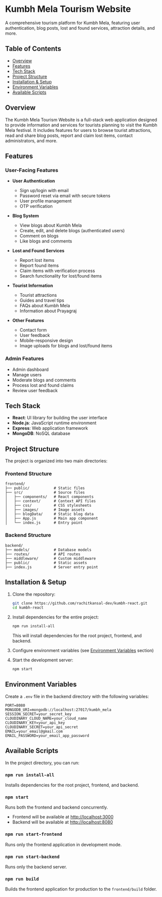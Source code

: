# Kumbh Mela Tourism Website

A comprehensive tourism platform for Kumbh Mela, featuring user authentication, blog posts, lost and found services, attraction details, and more.

## Table of Contents

- [Overview](#overview)
- [Features](#features)
- [Tech Stack](#tech-stack)
- [Project Structure](#project-structure)
- [Installation & Setup](#installation--setup)
- [Environment Variables](#environment-variables)
- [Available Scripts](#available-scripts)

## Overview

The Kumbh Mela Tourism Website is a full-stack web application designed to provide information and services for tourists planning to visit the Kumbh Mela festival. It includes features for users to browse tourist attractions, read and share blog posts, report and claim lost items, contact administrators, and more.

## Features

### User-Facing Features

- **User Authentication**
  - Sign up/login with email
  - Password reset via email with secure tokens
  - User profile management
  - OTP verification

- **Blog System**
  - View blogs about Kumbh Mela
  - Create, edit, and delete blogs (authenticated users)
  - Comment on blogs
  - Like blogs and comments

- **Lost and Found Services**
  - Report lost items
  - Report found items
  - Claim items with verification process
  - Search functionality for lost/found items

- **Tourist Information**
  - Tourist attractions
  - Guides and travel tips
  - FAQs about Kumbh Mela
  - Information about Prayagraj

- **Other Features**
  - Contact form
  - User feedback
  - Mobile-responsive design
  - Image uploads for blogs and lost/found items

### Admin Features

- Admin dashboard
- Manage users
- Moderate blogs and comments
- Process lost and found claims
- Review user feedback

## Tech Stack

- **React**: UI library for building the user interface
- **Node.js**: JavaScript runtime environment
- **Express**: Web application framework
- **MongoDB**: NoSQL database

## Project Structure

The project is organized into two main directories:

### Frontend Structure

```
frontend/
├── public/           # Static files
├── src/              # Source files
│   ├── components/   # React components
│   ├── context/      # Context API files
│   ├── css/          # CSS stylesheets
│   ├── images/       # Image assets
│   ├── blogData/     # Static blog data
│   ├── App.js        # Main app component
│   └── index.js      # Entry point
```

### Backend Structure

```
backend/
├── models/           # Database models
├── routes/           # API routes
├── middleware/       # Custom middleware
├── public/           # Static assets
├── index.js          # Server entry point
```

## Installation & Setup

1. Clone the repository:
   ```bash
   git clone https://github.com/rachitkansal-dev/kumbh-react.git
   cd kumbh-react
   ```

2. Install dependencies for the entire project:
   ```bash
   npm run install-all
   ```

   This will install dependencies for the root project, frontend, and backend.

3. Configure environment variables (see [Environment Variables](#environment-variables) section)

4. Start the development server:
   ```bash
   npm start
   ```

## Environment Variables

Create a `.env` file in the backend directory with the following variables:

```
PORT=8080
MONGODB_URI=mongodb://localhost:27017/kumbh_mela
SESSION_SECRET=your_secret_key
CLOUDINARY_CLOUD_NAME=your_cloud_name
CLOUDINARY_KEY=your_api_key
CLOUDINARY_SECRET=your_api_secret
EMAIL=your_email@gmail.com
EMAIL_PASSWORD=your_email_app_password
```

## Available Scripts

In the project directory, you can run:

### `npm run install-all`

Installs dependencies for the root project, frontend, and backend.

### `npm start`

Runs both the frontend and backend concurrently.
- Frontend will be available at [http://localhost:3000](http://localhost:3000)
- Backend will be available at [http://localhost:8080](http://localhost:8080)

### `npm run start-frontend`

Runs only the frontend application in development mode.

### `npm run start-backend `

Runs only the backend server.

### `npm run build`

Builds the frontend application for production to the `frontend/build` folder.
